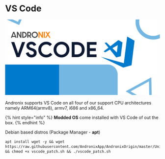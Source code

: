 # VS Code

![](../../.gitbook/assets/vscode_banner.png)

Andronix supports VS Code on all four of our support CPU architectures namely ARM64\(armv8\), armv7, i686 and x86\_64. 

{% hint style="info" %}
**Modded OS** come installed with VS Code of out the box.
{% endhint %}

Debian based distros \(Package Manager - **apt**\)

```text
apt install wget -y && wget https://raw.githubusercontent.com/AndronixApp/AndronixOrigin/master/Uninstall/vscode_patch.sh && chmod +x vscode_patch.sh && ./vscode_patch.sh
```



